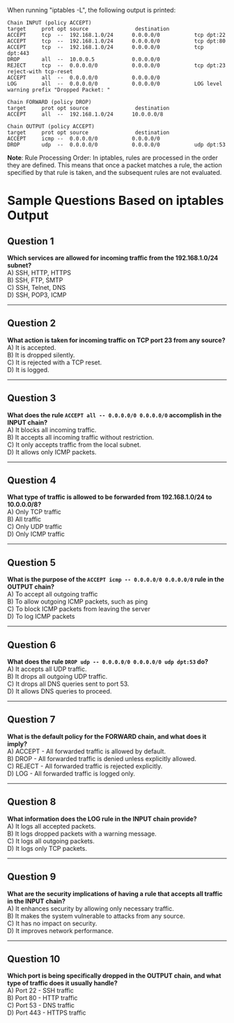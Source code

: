 When running "iptables -L", the following output is printed:

```console
Chain INPUT (policy ACCEPT)
target     prot opt source               destination         
ACCEPT     tcp  --  192.168.1.0/24      0.0.0.0/0           tcp dpt:22
ACCEPT     tcp  --  192.168.1.0/24      0.0.0.0/0           tcp dpt:80
ACCEPT     tcp  --  192.168.1.0/24      0.0.0.0/0           tcp dpt:443
DROP       all  --  10.0.0.5            0.0.0.0/0           
REJECT     tcp  --  0.0.0.0/0           0.0.0.0/0           tcp dpt:23 reject-with tcp-reset
ACCEPT     all  --  0.0.0.0/0           0.0.0.0/0           
LOG        all  --  0.0.0.0/0           0.0.0.0/0           LOG level warning prefix "Dropped Packet: "

Chain FORWARD (policy DROP)
target     prot opt source               destination         
ACCEPT     all  --  192.168.1.0/24      10.0.0.0/8         

Chain OUTPUT (policy ACCEPT)
target     prot opt source               destination         
ACCEPT     icmp --  0.0.0.0/0           0.0.0.0/0           
DROP       udp  --  0.0.0.0/0           0.0.0.0/0           udp dpt:53
```

**Note**: Rule Processing Order: In iptables, rules are processed in the order they are defined. This means that once a packet matches a rule, the action specified by that rule is taken, and the subsequent rules are not evaluated.

# Sample Questions Based on iptables Output

## Question 1
**Which services are allowed for incoming traffic from the 192.168.1.0/24 subnet?**  
A) SSH, HTTP, HTTPS  
B) SSH, FTP, SMTP  
C) SSH, Telnet, DNS  
D) SSH, POP3, ICMP  

---

## Question 2
**What action is taken for incoming traffic on TCP port 23 from any source?**  
A) It is accepted.  
B) It is dropped silently.  
C) It is rejected with a TCP reset.  
D) It is logged.  

---

## Question 3
**What does the rule `ACCEPT all -- 0.0.0.0/0 0.0.0.0/0` accomplish in the INPUT chain?**  
A) It blocks all incoming traffic.  
B) It accepts all incoming traffic without restriction.  
C) It only accepts traffic from the local subnet.  
D) It allows only ICMP packets.  

---

## Question 4
**What type of traffic is allowed to be forwarded from 192.168.1.0/24 to 10.0.0.0/8?**  
A) Only TCP traffic  
B) All traffic  
C) Only UDP traffic  
D) Only ICMP traffic  

---

## Question 5
**What is the purpose of the `ACCEPT icmp -- 0.0.0.0/0 0.0.0.0/0` rule in the OUTPUT chain?**  
A) To accept all outgoing traffic  
B) To allow outgoing ICMP packets, such as ping  
C) To block ICMP packets from leaving the server  
D) To log ICMP packets  

---

## Question 6
**What does the rule `DROP udp -- 0.0.0.0/0 0.0.0.0/0 udp dpt:53` do?**  
A) It accepts all UDP traffic.  
B) It drops all outgoing UDP traffic.  
C) It drops all DNS queries sent to port 53.  
D) It allows DNS queries to proceed.  

---

## Question 7
**What is the default policy for the FORWARD chain, and what does it imply?**  
A) ACCEPT - All forwarded traffic is allowed by default.  
B) DROP - All forwarded traffic is denied unless explicitly allowed.  
C) REJECT - All forwarded traffic is rejected explicitly.  
D) LOG - All forwarded traffic is logged only.  

---

## Question 8
**What information does the LOG rule in the INPUT chain provide?**  
A) It logs all accepted packets.  
B) It logs dropped packets with a warning message.  
C) It logs all outgoing packets.  
D) It logs only TCP packets.  

---

## Question 9
**What are the security implications of having a rule that accepts all traffic in the INPUT chain?**  
A) It enhances security by allowing only necessary traffic.  
B) It makes the system vulnerable to attacks from any source.  
C) It has no impact on security.  
D) It improves network performance.  

---

## Question 10
**Which port is being specifically dropped in the OUTPUT chain, and what type of traffic does it usually handle?**  
A) Port 22 - SSH traffic  
B) Port 80 - HTTP traffic  
C) Port 53 - DNS traffic  
D) Port 443 - HTTPS traffic  

